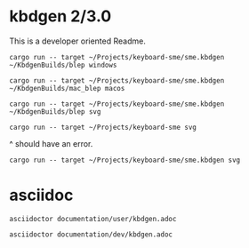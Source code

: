 # kbdgen 2/3.0

This is a developer oriented Readme.

`cargo run -- target ~/Projects/keyboard-sme/sme.kbdgen ~/KbdgenBuilds/blep windows`

`cargo run -- target ~/Projects/keyboard-sme/sme.kbdgen ~/KbdgenBuilds/mac_blep macos`

`cargo run -- target ~/Projects/keyboard-sme/sme.kbdgen ~/KbdgenBuilds/blep svg`

`cargo run -- target ~/Projects/keyboard-sme svg`

^ should have an error.

`cargo run -- target ~/Projects/keyboard-sme/sme.kbdgen svg`

# asciidoc

`asciidoctor documentation/user/kbdgen.adoc`

`asciidoctor documentation/dev/kbdgen.adoc`
